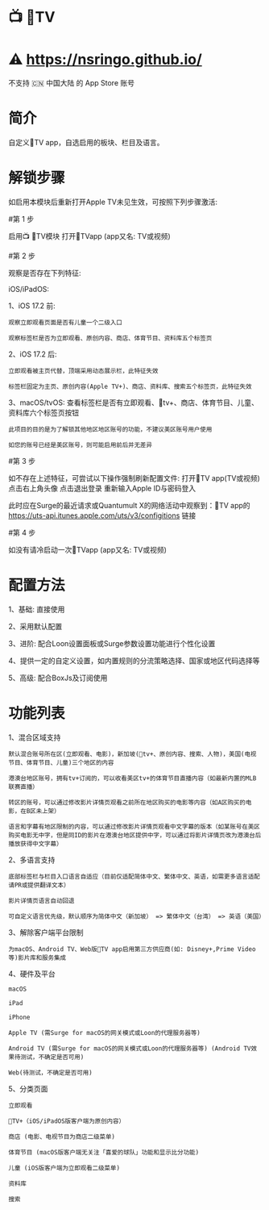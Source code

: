 # 📺 TV

# ⚠️ https://nsringo.github.io/

不支持 🇨🇳 中国大陆 的 App Store 账号

# 简介

自定义TV app，自选启用的板块、栏目及语言。

# 解锁步骤

如启用本模块后重新打开Apple TV未见生效，可按照下列步骤激活:

#第 1 步

启用📺 TV模块 打开TVapp (app又名: TV或视频)

#第 2 步

观察是否存在下列特征:

iOS/iPadOS:

1、iOS 17.2 前:

    观察立即观看页面是否有儿童一个二级入口
    
    观察标签栏是否为立即观看、原创内容、商店、体育节目、资料库五个标签页

2、iOS 17.2 后:

    立即观看被主页代替，顶端采用动态展示栏，此特征失效

    标签栏固定为主页、原创内容(Apple TV+)、商店、资料库、搜索五个标签页，此特征失效

3、macOS/tvOS: 查看标签栏是否有立即观看、tv+、商店、体育节目、儿童、资料库六个标签页按钮

    此项目的目的是为了解锁其他地区地区账号的功能，不建议美区账号用户使用

    如您的账号已经是美区账号，则可能启用前后并无差异

#第 3 步

如不存在上述特征，可尝试以下操作强制刷新配置文件: 打开TV app(TV或视频) 点击右上角头像 点击退出登录 重新输入Apple ID与密码登入

此时应在Surge的最近请求或Quantumult X的网络活动中观察到：TV app的 https://uts-api.itunes.apple.com/uts/v3/configitions 链接

#第 4 步

如没有请冷启动一次TVapp (app又名: TV或视频)

# 配置方法

1、基础: 直接使用

2、采用默认配置

3、进阶: 配合Loon设置面板或Surge参数设置功能进行个性化设置

4、提供一定的自定义设置，如内置规则的分流策略选择、国家或地区代码选择等

5、高级: 配合BoxJs及订阅使用

# 功能列表

1、混合区域支持

    默认混合账号所在区(立即观看、电影)，新加坡(tv+、原创内容、搜索、人物)，美国(电视节目、体育节目、儿童)三个地区的内容

    港澳台地区账号，拥有tv+订阅的，可以收看美区tv+的体育节目直播内容（如最新内置的MLB联赛直播）

    转区的账号，可以通过修改影片详情页观看之前所在地区购买的电影等内容（如A区购买的电影，在B区未上架）

    语言和字幕有地区限制的内容，可以通过修改影片详情页观看中文字幕的版本（如某账号在美区购买电影无中字，但是同ID的影片在港澳台地区提供中字，可以通过将影片详情页改为港澳台后播放获得中文字幕）

2、多语言支持

    底部标签栏与栏目入口语言自适应（目前仅适配简体中文、繁体中文、英语，如需更多语言适配请PR或提供翻译文本）

    影片详情页语言自动回退

    可自定义语言优先级，默认顺序为简体中文（新加坡） => 繁体中文（台湾） => 英语（美国）

3、解除客户端平台限制

    为macOS、Android TV、Web版TV app启用第三方供应商(如: Disney+,Prime Video等)影片库和服务集成

4、硬件及平台

    macOS
    
    iPad
    
    iPhone
    
    Apple TV (需Surge for macOS的网关模式或Loon的代理服务器等)
    
    Android TV (需Surge for macOS的网关模式或Loon的代理服务器等) (Android TV效果待测试，不确定是否可用)
    
    Web(待测试，不确定是否可用)

5、分类页面

    立即观看
    
    TV+（iOS/iPadOS版客户端为原创内容）
    
    商店 (电影、电视节目为商店二级菜单)
    
    体育节目 (macOS版客户端无关注「喜爱的球队」功能和显示比分功能)
    
    儿童 (iOS版客户端为立即观看二级菜单)
    
    资料库
    
    搜索
